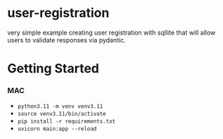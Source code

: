 # user-registration
very simple example creating user registration with sqllite that will allow users to validate responses via pydantic.

# Getting Started
### MAC
- `python3.11 -m venv venv3.11`
- `source venv3.11/bin/activate`
- `pip install -r requirements.txt`
- `uvicorn main:app --reload`
